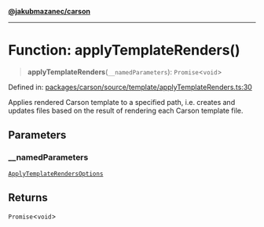 [**@jakubmazanec/carson**](../README.md)

---

# Function: applyTemplateRenders()

> **applyTemplateRenders**(`__namedParameters`): `Promise`\<`void`\>

Defined in:
[packages/carson/source/template/applyTemplateRenders.ts:30](https://github.com/jakubmazanec/tools/blob/412167e80a7675933e43d5220a19d05130301e2d/packages/carson/source/template/applyTemplateRenders.ts#L30)

Applies rendered Carson template to a specified path, i.e. creates and updates files based on the
result of rendering each Carson template file.

## Parameters

### \_\_namedParameters

[`ApplyTemplateRendersOptions`](../type-aliases/ApplyTemplateRendersOptions.md)

## Returns

`Promise`\<`void`\>
